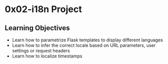 # 0x02-i18n Project

## Learning Objectives
* Learn how to parametrize Flask templates to display different languages
* Learn how to infer the correct locale based on URL parameters, user settings or request headers
* Learn how to localize timestamps
